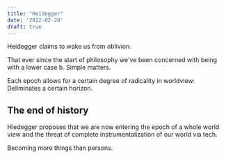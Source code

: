 ```yaml
---
title: "Heidegger"
date: '2022-02-20'
draft: true
---
```


Heidegger claims to wake us from oblivion.

That ever since the start of philosophy we've been concerned with being with a lower case b. Simple matters.

Each epoch allows for a certain degree of radicality in worldview: Deliminates a certain horizon.

## The end of history

Hiedegger proposes that we are now entering the epoch of a whole world view and the threat of complete instrumentalization of our world via tech.

Becoming more things than persons.
